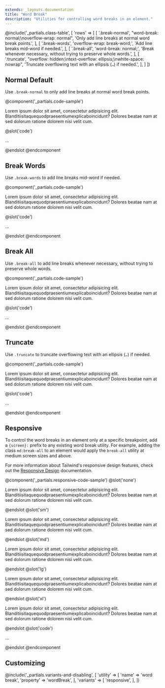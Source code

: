 ```yaml
---
extends: _layouts.documentation
title: "Word Break"
description: "Utilities for controlling word breaks in an element."
---
```


@include('_partials.class-table', [
  'rows' => [
    [
      '.break-normal',
      "word-break: normal;\noverflow-wrap: normal",
      'Only add line breaks at normal word break points.',
    ],
    [
      '.break-words',
      'overflow-wrap: break-word;',
      'Add line breaks mid-word if needed.',
    ],
    [
      '.break-all',
      'word-break: normal;',
      'Break whenever necessary, without trying to preserve whole words.',
    ],
    [
      '.truncate',
      "overflow: hidden;\ntext-overflow: ellipsis;\nwhite-space: nowrap",
      'Truncate overflowing text with an ellipsis (<code>…</code>) if needed.',
    ],
  ]
])

## Normal <span class="ml-2 font-semibold text-gray-600 text-sm uppercase tracking-wide">Default</span>

Use `.break-normal` to only add line breaks at normal word break points.

@component('_partials.code-sample')
<p class="break-normal max-w-xs p-2 bg-gray-200 mx-auto">
Lorem ipsum dolor sit amet, consectetur adipisicing elit. Blanditiisitaquequodpraesentiumexplicaboincidunt? Dolores beatae nam at sed dolorum ratione dolorem nisi velit cum.
</p>
@slot('code')
<p class="break-normal ...">...</p>
@endslot
@endcomponent

## Break Words

Use `.break-words` to add line breaks mid-word if needed.

@component('_partials.code-sample')
<p class="break-words max-w-xs p-2 bg-gray-200 mx-auto">
Lorem ipsum dolor sit amet, consectetur adipisicing elit. Blanditiisitaquequodpraesentiumexplicaboincidunt? Dolores beatae nam at sed dolorum ratione dolorem nisi velit cum.
</p>
@slot('code')
<p class="break-words ...">...</p>
@endslot
@endcomponent

## Break All

Use `.break-all` to add line breaks whenever necessary, without trying to preserve whole words.

@component('_partials.code-sample')
<p class="break-all max-w-xs p-2 bg-gray-200 mx-auto">
Lorem ipsum dolor sit amet, consectetur adipisicing elit. Blanditiisitaquequodpraesentiumexplicaboincidunt? Dolores beatae nam at sed dolorum ratione dolorem nisi velit cum.
</p>
@slot('code')
<p class="break-all ...">...</p>
@endslot
@endcomponent

## Truncate

Use `.truncate` to truncate overflowing text with an ellipsis (<code>…</code>) if needed.

@component('_partials.code-sample')
<p class="truncate max-w-xs p-2 bg-gray-200 mx-auto">
Lorem ipsum dolor sit amet, consectetur adipisicing elit. Blanditiisitaquequodpraesentiumexplicaboincidunt? Dolores beatae nam at sed dolorum ratione dolorem nisi velit cum.
</p>
@slot('code')
<p class="truncate ...">...</p>
@endslot
@endcomponent

## Responsive

To control the word breaks in an element only at a specific breakpoint, add a `{screen}:` prefix to any existing word break utility. For example, adding the class `md:break-all` to an element would apply the `break-all` utility at medium screen sizes and above.

For more information about Tailwind's responsive design features, check out the [Responsive Design](/docs/responsive-design) documentation.

@component('_partials.responsive-code-sample')
@slot('none')
<p class="break-normal max-w-xs p-2 bg-gray-200 mx-auto">
Lorem ipsum dolor sit amet, consectetur adipisicing elit. Blanditiisitaquequodpraesentiumexplicaboincidunt? Dolores beatae nam at sed dolorum ratione dolorem nisi velit cum.
</p>
@endslot
@slot('sm')
<p class="break-words max-w-xs p-2 bg-gray-200 mx-auto">
Lorem ipsum dolor sit amet, consectetur adipisicing elit. Blanditiisitaquequodpraesentiumexplicaboincidunt? Dolores beatae nam at sed dolorum ratione dolorem nisi velit cum.
</p>
@endslot
@slot('md')
<p class="break-all max-w-xs p-2 bg-gray-200 mx-auto">
Lorem ipsum dolor sit amet, consectetur adipisicing elit. Blanditiisitaquequodpraesentiumexplicaboincidunt? Dolores beatae nam at sed dolorum ratione dolorem nisi velit cum.
</p>
@endslot
@slot('lg')
<p class="truncate max-w-xs p-2 bg-gray-200 mx-auto">
Lorem ipsum dolor sit amet, consectetur adipisicing elit. Blanditiisitaquequodpraesentiumexplicaboincidunt? Dolores beatae nam at sed dolorum ratione dolorem nisi velit cum.
</p>
@endslot
@slot('xl')
<p class="break-normal max-w-xs p-2 bg-gray-200 mx-auto">
Lorem ipsum dolor sit amet, consectetur adipisicing elit. Blanditiisitaquequodpraesentiumexplicaboincidunt? Dolores beatae nam at sed dolorum ratione dolorem nisi velit cum.
</p>
@endslot
@slot('code')
<p class="none:break-normal sm:break-words md:break-all lg:truncate xl:break-normal ...">
    ...
</p>
@endslot
@endcomponent

## Customizing

@include('_partials.variants-and-disabling', [
    'utility' => [
        'name' => 'word break',
        'property' => 'wordBreak',
    ],
    'variants' => [
        'responsive',
    ],
])

